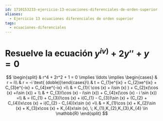 ```yaml
---
id: 1710153233-ejercicio-13-ecuaciones-diferenciales-de-orden-superior
aliases:
  - Ejercicio 13 ecuaciones diferenciales de orden superior
tags:
  - ecuaciones-diferenciales
---
```


# Resuelve la ecuación ${y^{iv)} + 2y'' + y = 0}$

$$
\begin{split}
    & r^4 + 2r^2 + 1 = 0 \implies \ldots \implies \begin{cases} & r = i\\ & r = -i \text{ (doble)}\end{cases}\\
    & t = C_{1}e^{ix} + C_{2}xe^{ix} + C_{3}e^{-ix} + C_{4}xe^{-ix} =\\
    & = C_{1}( \cos (x) + i\sin (x) )  + C_{2}x(\cos (x) +i\sin (x)) + \\
    & + C_{3}(\cos (x) - i\sin (x)) + C_{4}x(\cos (x) - i \sin (x)) =\\
    & = (C_{1} + C_{3})\cos (x) + i(C_{1} - C_{3})\sin (x) + (C_{2} + C_{4})x\cos (x) + i(C_{2} - C_{4})x\sin (x) =\\
    & = K_{1}\cos (x) + K_{2}\sin (x) + K_{3}x\cos (x) + K_{4}x\sin (x), \; K_{1},K_{2},K_{3},K_{4} \in \mathbb{R}
\end{split}
$$
